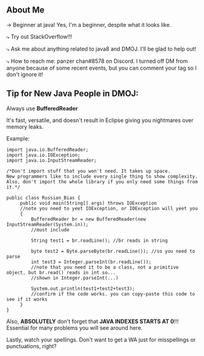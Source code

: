About Me
--------

→ Beginner at java! Yes, I'm a beginner, despite what it looks like.

⤷ Try out StackOverflow!!!

⤷ Ask me about anything related to java8 and DMOJ. I'll be glad to help out!

⤷ How to reach me: panzer chan#8578 on Discord. I turned off DM from anyone because of some recent events, but you can comment your tag so I don't ignore it!


Tip for New Java People in DMOJ:
--------------------------------

Always use **BufferedReader**

It's fast, versatile, and doesn't result in Eclipse giving you nightmares over memory leaks.

Example:

    import java.io.BufferedReader;
    import java.io.IOException;
    import java.io.InputStreamReader;

    /*Don't import stuff that you won't need. It takes up space.
    New programmers like to include every single thing to show complexity.
    Also, don't import the whole library if you only need some things from it.*/
    
    public class Russian_Bias {
         public void main(String[] args) throws IOException 
         //note you need to yeet IOException, or IOException will yeet you
         {
             BufferedReader br = new BufferedReader(new InputStreamReader(System.in));
             //must include

             String test1 = br.readLine(); //br reads in string
             
             byte test2 = Byte.parseByte(br.readLine()); //so you need to parse
             int test3 = Integer.parseInt(br.readLine()); 
             //note that you need it to be a class, not a primitive object, but br.read() reads in int so...
             //shown in Integer.parseInt(...)

             System.out.println(test1+test2+test3);
             //confirm if the code works. you can copy-paste this code to see if it works
         }
    }

Also, **ABSOLUTELY** don't forget that **JAVA INDEXES STARTS AT 0**!!! Essential for many problems you will see around here.

Lastly, watch your spellings. Don't want to get a WA just for misspellings or punctuations, right?
